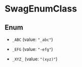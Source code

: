 
# SwagEnumClass

## Enum


* `_ABC` (value: `"_abc"`)

* `_EFG` (value: `"-efg"`)

* `_XYZ_` (value: `"(xyz)"`)



